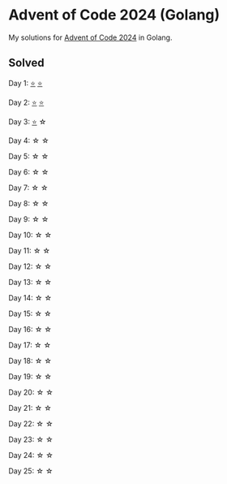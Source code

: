 # Advent of Code 2024 (Golang)

My solutions for [Advent of Code 2024](https://adventofcode.com/2024/) in Golang.

## Solved

Day 1: [⭐](https://github.com/sinharaksh1t/aoc2024-go/blob/master/day1/q1.go) [⭐](https://github.com/sinharaksh1t/aoc2024-go/blob/master/day1/q2.go)

Day 2: [⭐](https://github.com/sinharaksh1t/aoc2024-go/blob/master/day2/q1.go) [⭐](https://github.com/sinharaksh1t/aoc2024-go/blob/master/day2/q2.go)

Day 3: [⭐](https://github.com/sinharaksh1t/aoc2024-go/blob/master/day3/q1.go) ☆

Day 4: ☆ ☆

Day 5: ☆ ☆

Day 6: ☆ ☆

Day 7: ☆ ☆

Day 8: ☆ ☆

Day 9: ☆ ☆

Day 10: ☆ ☆

Day 11: ☆ ☆

Day 12: ☆ ☆

Day 13: ☆ ☆

Day 14: ☆ ☆

Day 15: ☆ ☆

Day 16: ☆ ☆

Day 17: ☆ ☆

Day 18: ☆ ☆

Day 19: ☆ ☆

Day 20: ☆ ☆

Day 21: ☆ ☆

Day 22: ☆ ☆

Day 23: ☆ ☆

Day 24: ☆ ☆

Day 25: ☆ ☆
